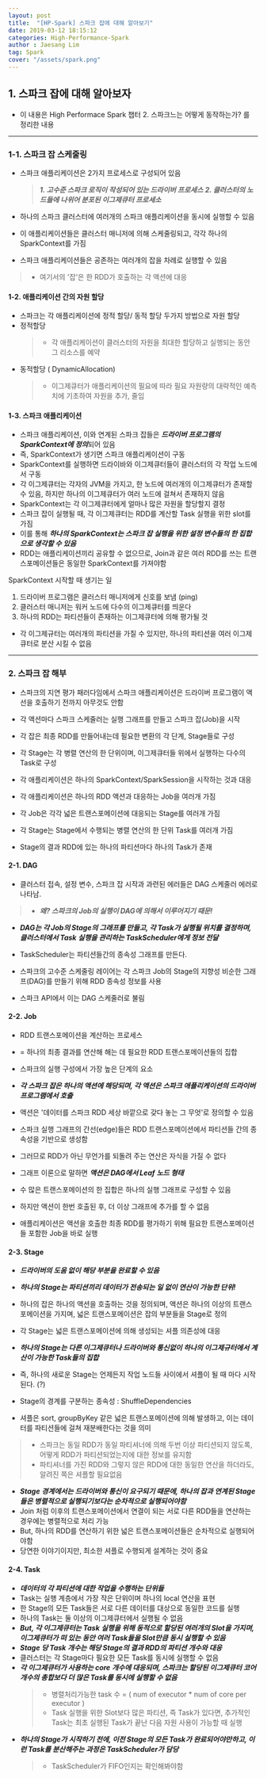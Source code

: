 ```yaml
---
layout: post
title:  "[HP-Spark] 스파크 잡에 대해 알아보기"
date: 2019-03-12 18:15:12
categories: High-Performance-Spark 
author : Jaesang Lim
tag: Spark
cover: "/assets/spark.png"
---
```


## 1. 스파크 잡에 대해 알아보자

- 이 내용은 High Performace Spark 챕터 2. 스파크느는 어떻게 동작하는가? 를 정리한 내용

---

### 1-1. 스파크 잡 스케줄링

  
- 스파크 애플리케이션은 2가지 프로세스로 구성되어 있음
  > ***1. 고수준 스파크 로직이 작성되어 있는 드라이버 프로세스***
  > ***2. 클러스터의 노드들에 나위어 분포된 이그제큐터 프로세소***

- 하나의 스파크 클러스터에 여러개의 스파크 애플리케이션을 동시에 실행할 수 있음
- 이 애플리케이션들은 클러스터 매니저에 의해 스케줄링되고, 각각 하나의 SparkContext를 가짐
- 스파크 애플리케이션들은 공존하는 여러개의 잡을 차례로 실행할 수 있음
> - 여기서의 '잡'은 한 RDD가 호출하는 각 액션에 대응


####  1-2. 애플리케이션 간의 자원 할당

- 스파크는 각 애플리케이션에 정적 할당/ 동적 할당 두가지 방법으로 자원 할당
- 정적할당
  > - 각 애플리케이션이 클러스터의 자원을 최대한 할당하고 실행되는 동안 그 리소스를 예약
- 동적할당 ( DynamicAllocation)
  > - 이그제큐터가 애플리케이션의 필요에 따라 필요 자원량의 대략적인 예측치에 기초하여 자원을 추가, 줄임

 
####  1-3. 스파크 애플리케이션

- 스파크 애플리케이션, 이와 연계된 스파크 잡들은 ***드라이버 프로그램의 SparkContext에 정의***되어 있음
- 즉, SparkContext가 생기면 스파크 애플리케이션이 구동
- SparkContext를 실행하면 드라이바와 이그제큐터들이 클러스터의 각 작업 노드에서 구동 
- 각 이그제큐터는 각자의 JVM을 가지고, 한 노드에 여러개의 이그제큐터가 존재할 수 있음, 하지만 하나의 이그제큐터가 여러 노드에 걸쳐서 존재하지 않음
- SparkContext는 각 이그제큐터에게 얼마나 많은 자원을 할당할지 결정
- 스파크 잡이 실행될 때, 각 이그제큐터는 RDD를 계산할 Task 실행을 위한 slot를 가짐
- 이를 통해 ***하나의 SparkContext는 스파크 잡 실행을 위한 설정 변수들의 한 집합으로 생각할 수 있음***
- RDD는 애플리케이션끼리 공유할 수 없으므로, Join과 같은 여러 RDD를 쓰는 트랜스포메이션들은 동일한 SparkContext를 가져야함

SparkContext 시작할 때 생기는 일
1. 드라이버 프로그램은 클러스터 매니저에게 신호를 보냄 (ping)
2. 클러스터 매니저는 워커 노드에 다수의 이그제큐터를 띄운다
3. 하나의 RDD는 파티션들이 존재하는 이그제큐터에 의해 평가될 것
- 각 이그제규터는 여러개의 파티션을 가질 수 있지만, 하나의 파티션을 여러 이그제큐터로 분산 시킬 수 없음 


--- 

### 2. 스파크 잡 해부

 
- 스파크의 지연 평가 패러다임에서 스파크 애플리케이션은 드라이버 프로그램이 액선을 호출하기 전까지 아무것도 안함
- 각 액션마다 스파크 스케줄러는 실행 그래프를 만들고 스파크 잡(Job)을 시작
- 각 잡은 최종 RDD를 만들어내는데 필요한 변환의 각 단계, Stage들로 구성
- 각 Stage는 각 병렬 연산의 한 단위이며, 이그제큐터들 위에서 실행하는 다수의 Task로 구성

- 각 애플리케이션은 하나의 SparkContext/SparkSession을 시작하는 것과 대응
- 각 애플리케이션은 하나의 RDD 액션과 대응하는 Job을 여러개 가짐
- 각 Job은 각각 넓은 트랜스포메이션에 대응되는 Stage를 여러개 가짐
- 각 Stage는 Stage에서 수행되는 병렬 연산의 한 단위 Task를 여러개 가짐
- Stage의 결과 RDD에 있는 하나의 파티션마다 하나의 Task가 존재

#### 2-1. DAG
- 클러스터 접속, 설정 변수, 스파크 잡 시작과 과련된 에러들은 DAG 스케줄러 에러로 나타남.
> - ***왜? 스파크의 Job의 실행이 DAG에 의해서 이루어지기 때문!***
- ***DAG는 각 Job의 Stage의 그래프를 만들고, 각 Task가 실행될 위치를 결정하며, 클러스터에서 Task 실행을 관리하는 TaskScheduler에게 정보 전달***
- TaskScheduler는 파티션들간의 종속성 그래프를 만든다.

- 스파크의 고수준 스케줄링 레이어는 각 스파크 Job의 Stage의 지향성 비순한 그래프(DAG)를 만들기 위해 RDD 종속성 정보를 사용
- 스파크 API에서 이는 DAG 스케줄러로 불림


####  2-2. Job
- RDD 트랜스포메이션을 계산하는 프로세스 
- = 하나의 최종 결과를 연산해 해는 데 필요한 RDD 트랜스포메이션들의 집합 
  
- 스파크의 실행 구성에서 가장 높은 단계의 요소
- ***각 스파크 잡은 하나의 액션에 해당되며, 각 액션은 스파크 애플리케이션의 드라이버 프로그램에서 호출***
- 액션은 '데이터를 스파크 RDD 세상 바깥으로 갖다 놓는 그 무엇'로 정의할 수 있음
- 스파크 실행 그래프의 간선(edge)들은 RDD 트랜스포메이션에서 파티션들 간의 종속성을 기반으로 생성함
- 그러므로 RDD가 아닌 무언가를 되돌려 주는 연산은 자식을 가질 수 없다
- 그래프 이론으로 말하면 ***액션은 DAG에서 Leaf 노드 형태***
- 수 많은 트랜스포메이션의 한 집합은 하나의 실행 그래프로 구성할 수 있음
- 하지만 액션이 한번 호출된 후, 더 이상 그래프에 추가를 할 수 없음
- 애플리케이션은 액션을 호출한 최종 RDD를 평가하기 위해 필요한 트랜스포메이션들 포함한 Job을 바로 실행

####  2-3. Stage
- ***드라이버의 도움 없이 해당 부분을 완료할 수 있음***
- ***하나의 Stage는 파티션끼리 데이터가 전송되는 일 없이 연산이 가능한 단위!***
- 하나의 잡은 하나의 액션을 호출하는 것을 정의되며, 액션은 하나의 이상의 트랜스포메이션을 가지며, 넓은 트랜스포메이션은 잡의 부분들을 Stage로 정의
- 각 Stage는 넓은 트랜스포메이션에 의해 생성되는 셔플 의존성에 대응
- ***하나의 Stage는 다른 이그제큐터나 드라이버와 통신없이 하나의 이그제규터에서 계산이 가능한 Task들의 집합***
- 즉, 하나의 새로운 Stage는 언제든지 작업 노드들 사이에서 셔플이 될 때 마다 시작된다. (?)

- Stage의 경계를 구분하는 종속성 : ShuffleDependencies
- 셔플은 sort, groupByKey 같은 넓은 트랜스포메이션에 의해 발생하고, 이는 데이터를 파티션들에 걸쳐 재분배한다는 것을 의미

> - 스파크는 동일 RDD가 동일 파티셔너에 의해 두번 이상 파티션되지 않도록, 어떻게 RDD가 파티션되었는지에 대한 정보를 유지함
> - 파티셔너를 가진 RDD와 그렇지 않은 RDD에 대한 동일한 연산을 하더라도, 알려진 쪽은 셔플할 필요없음

- ***Stage 경계에서는 드라이버와 통신이 요구되기 때문에, 하나의 잡과 연계된 Stage들은 병렬적으로 실행되기보다는 순차적으로 실행되어야함***
- Join 처럼 이후의 트랜스포메이션에서 연결이 되는 서로 다른 RDD들을 연산하는 경우에는 병렬적으로 처리 가능
- But, 하나의 RDD를 연산하기 위한 넓은 트랜스포메이션들은 순차적으로 실행되어야함 
- 당연한 이야기이지만, 최소한 셔플로 수행되게 설계하는 것이 중요

####  2-4. Task
- ***데이터의 각 파티션에 대한 작업을 수행하는 단위들***
- Task는 실행 계층에서 가장 작은 단위이며 하나의 local 연산을 표현
- 한 Stage의 모든 Task들은 서로 다른 데이터를 대상으로 동일한 코드를 실행
- 하나의 Task는 둘 이상의 이그제큐터에서 실행될 수 없음
- ***But, 각 이그제큐터는 Task 실행을 위해 동적으로 할당된 여러개의 Slot을 가지며, 이그제큐터가 떠 있는 동안 여러 Task들을 Slot만큼 동시 실행할 수 있음***
- ***Stage 당 Task 개수는 해당 Stage의 결과 RDD의 파티션 개수와 대응*** 
- 클러스터는 각 Stage마다 필요한 모든 Task를 동시에 실행할 수 없음
- ***각 이그제큐터가 사용하는 core 개수에 대응되며, 스파크는 할당된 이그제큐터 코어 개수의 총합보다 더 많은 Task를 동시에 실행할 수 없음***
  > - 병렬처리가능한 task 수 = ( num of executor * num of core per executor )
  > - Task 실행을 위한 Slot보다 많은 파티션, 즉 Task가 있다면, 추가적인 Task는 최초 실행된 Task가 끝난 다음 자원 사용이 가능할 때 실행
- ***하나의 Stage가 시작하기 전에, 이전 Stage의 모든 Task가 완료되어야만하고, 이런 Task를 분산해주는 과정은 TaskScheduler가 담당***
  > - TaskScheduler가 FIFO인지는 확인해봐야함
